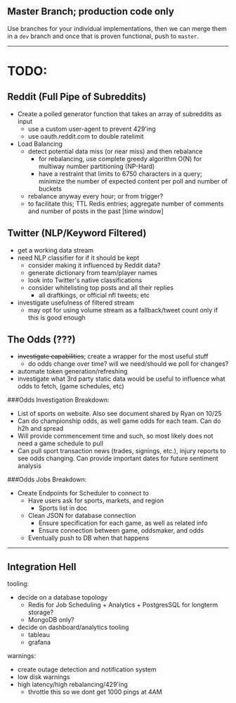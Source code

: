 Master Branch; production code only
---
Use branches for your individual implementations, then we can merge them in a `dev` branch and once that is proven functional, push to `master`.

----
# TODO:

## Reddit (Full Pipe of Subreddits)
- Create a polled generator function that takes an array of subreddits as input
  - use a custom user-agent to prevent 429'ing
  - use oauth.reddit.com to double ratelimit
- Load Balancing
  - detect potential data miss (or near miss) and then rebalance
    -  for rebalancing, use complete greedy algorithm O(N) for multiway number partitioning (NP-Hard)
    - have a restraint that limits to 6750 characters in a query; minimize the number of expected content per poll and number of buckets
  - rebalance anyway every hour; or from trigger?
  - to facilitate this; TTL Redis entries; aggregate number of comments and number of posts in the past [time window]

## Twitter (NLP/Keyword Filtered)
- get a working data stream
- need NLP classifier for if it should be kept
  - consider making it influenced by Reddit data?
  - generate dictionary from team/player names
  - look into Twitter's native classifications
  - consider whitelisting top posts and all their replies
    - all draftkings, or official nfl tweets; etc
- investigate usefulness of filtered stream
  - may opt for using volume stream as a fallback/tweet count only if this is good enough

## The Odds (???)
- ~~investigate capabilities~~; create a wrapper for the most useful stuff
  - do odds change over time? will we need/should we poll for changes?
- automate token generation/refreshing
- investigate what 3rd party static data would be useful to influence what odds to fetch, (game schedules, etc)

###Odds Investigation Breakdown:
 - List of sports on website. Also see document shared by Ryan on 10/25
 - Can do championship odds, as well game odds for each team. Can do h2h and spread
 - Will provide commencement time and such, so most likely does not need a game schedule to pull
 - Can pull sport transaction news (trades, signings, etc.), injury reports to see odds changing. Can provide important dates for future sentiment analysis

###Odds Jobs Breakdown:
  - Create Endpoints for Scheduler to connect to
    - Have users ask for sports, markets, and region
      - Sports list in doc
    - Clean JSON for database connection
      - Ensure specification for each game, as well as related info
      - Ensure connection between game, oddsmaker, and odds
     - Eventually push to DB when that happens
     
---

## Integration Hell

tooling:
- decide on a database topology
  - Redis for Job Scheduling + Analytics + PostgresSQL for longterm storage?
  - MongoDB only?
- decide on dashboard/analytics tooling
  - tableau
  - grafana

warnings:
- create outage detection and notification system
- low disk warnings
- high latency/high rebalancing/429'ing
  - throttle this so we dont get 1000 pings at 4AM





